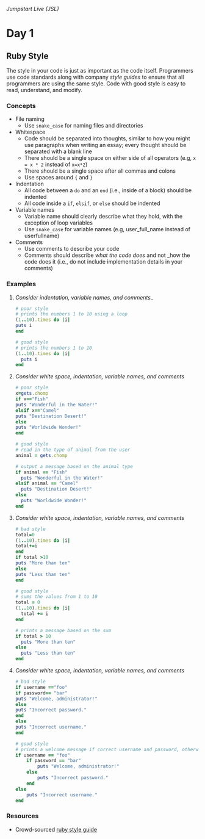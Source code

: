_Jumpstart Live (JSL)_
# Day 1
## Ruby Style

The style in your code is just as important as the code itself. Programmers use code standards along with company _style guides_ to ensure that all programmers are using the same style. Code with good style is easy to read, understand, and modify.

### Concepts
* File naming
	* Use `snake_case` for naming files and directories
* Whitespace
	* Code should be separated into thoughts, similar to how you might use paragraphs when writing an essay; every thought should be separated with a blank line
	* There should be a single space on either side of all operators (e.g, `x = x * 2` instead of `x=x*2`)
	* There should be a single space after all commas and colons
	* Use spaces around `{` and `}`
* Indentation
	* All code between a `do` and an `end` (i.e., inside of a block) should be indented
	* All code inside a `if`, `elsif`, or `else` should be indented
* Variable names
	* Variable name should clearly describe what they hold, with the exception of loop variables
	* Use `snake_case` for variable names (e.g, user_full_name instead of userfullname)
* Comments
	* Use comments to describe your code
	* Comments should describe _what the code does_ and not _how the code does it (i.e., do not include implementation details in your comments)

### Examples
1. _Consider indentation, variable names, and comments__
	```ruby
	# poor style
	# prints the numbers 1 to 10 using a loop
	(1..10).times do |i|
	puts i
	end
	```

	```ruby
	# good style
	# prints the numbers 1 to 10
	(1..10).times do |i|
	  puts i
	end
	```

2. _Consider white space, indentation, variable names, and comments_
	
	```ruby
	# poor style
	x=gets.chomp
	if x=="Fish"
	puts "Wonderful in the Water!"
	elsif x=="Camel"
	puts "Destination Desert!"
	else
	puts "Worldwide Wonder!"
	end
	```

	```ruby
	# good style
	# read in the type of animal from the user
	animal = gets.chomp

	# output a message based on the animal type
	if animal == "Fish"
	  puts "Wonderful in the Water!"
	elsif animal == "Camel"
	  puts "Destination Desert!"
	else
	  puts "Worldwide Wonder!"
	end
	```

3. _Consider white space, indentation, variable names, and comments_
	
	```ruby
	# bad style
	total=0
	(1..10).times do |i|
	total+=i
	end
	if total >10
	puts "More than ten"
	else
	puts "Less than ten"
	end
	```

	```ruby
	# good style
	# sums the values from 1 to 10
	total = 0
	(1..10).times do |i|
	  total += i
	end

	# prints a message based on the sum
	if total > 10
	  puts "More than ten"
	else
	  puts "Less than ten"
	end
	```

4. _Consider white space, indentation, variable names, and comments_

	```ruby
	# bad style
	if username =="foo"
	if password== "bar"
	puts "Welcome, administrator!"
	else
	puts "Incorrect password."
	end
	else
	puts "Incorrect username."
	end
	```

	```ruby
	# good style
	# prints a welcome message if correct username and password, otherwise prints error message
	if username == "foo"
		if password == "bar"
			puts "Welcome, administrator!"
		else
			puts "Incorrect password."
		end
	else
		puts "Incorrect username."
	end
	```

### Resources
* Crowd-sourced [ruby style guide](https://github.com/bbatsov/ruby-style-guide)
